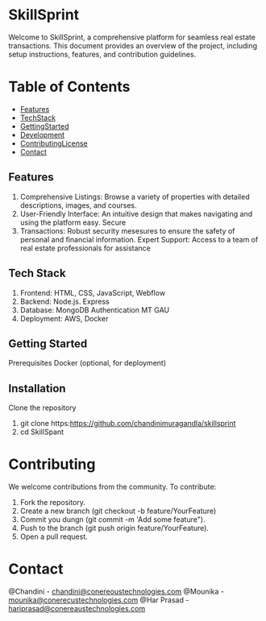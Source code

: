 # SkillSprint

Welcome to SkillSprint, a comprehensive platform for seamless real estate transactions. This document provides an overview of the project, including setup instructions, features, and contribution guidelines.

# Table of Contents

- [Features](#Features)
- [TechStack](#TechStack)
- [GettingStarted ](#GettingStarted )
- [Development](#Development) 
- [ContributingLicense ](#ContributingLicense )
- [Contact](#Contact)

## Features 

1. Comprehensive Listings: Browse a variety of properties with detailed descriptions, images, and courses. 
2. User-Friendly Interface: An intuitive design that makes navigating and using the platform easy. Secure 
3. Transactions: Robust security mesesures to ensure the safety of personal and financial information. 
Expert Support: Access to a team of real estate professionals for assistance 

## Tech Stack 

1. Frontend: HTML, CSS, JavaScript, Webflow 
2. Backend: Node.js. Express 
3. Database: MongoDB Authentication MT GAU 
4. Deployment: AWS, Docker 

## Getting Started

Prerequisites Docker (optional, for deployment) 

## Installation 

Clone the repository 
1. git clone https:https://github.com/chandinimuragandla/skillsprint
2. cd SkillSpant 

# Contributing 

We welcome contributions from the community. To contribute: 
1. Fork the repository. 
2. Create a new branch (git checkout -b feature/YourFeature) 
3. Commit you dungn (git commit -m 'Add some feature"). 
4. Push to the branch (git push origin feature/YourFeature). 
5. Open a pull request. 

# Contact

@Chandini - chandini@conereoustechnologies.com @Mounika - mounika@conerecustechnologies.com @Har Prasad - hariprasad@conereaustechnologies.com
